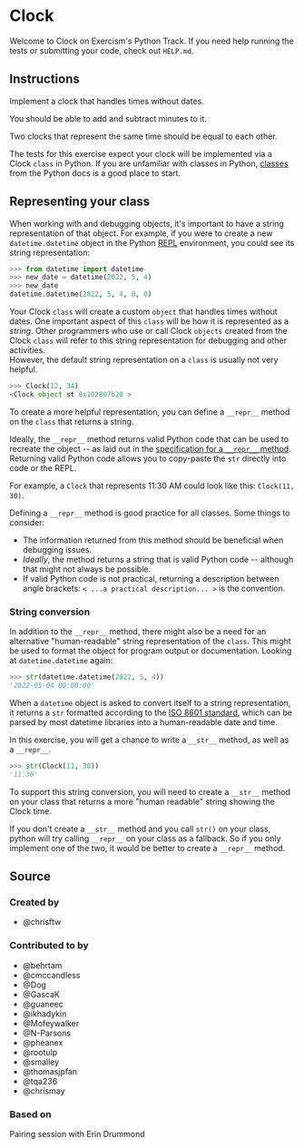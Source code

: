 # Clock

Welcome to Clock on Exercism's Python Track.
If you need help running the tests or submitting your code, check out `HELP.md`.

## Instructions

Implement a clock that handles times without dates.

You should be able to add and subtract minutes to it.

Two clocks that represent the same time should be equal to each other.

The tests for this exercise expect your clock will be implemented via a Clock `class` in Python.
If you are unfamiliar with classes in Python, [classes][classes in python] from the Python docs is a good place to start.
## Representing your class

When working with and debugging objects, it's important to have a string representation of that object.
For example, if you were to create a new `datetime.datetime` object in the Python [REPL][REPL] environment, you could see its string representation:

```python
>>> from datetime import datetime
>>> new_date = datetime(2022, 5, 4)
>>> new_date
datetime.datetime(2022, 5, 4, 0, 0)
```

Your Clock `class` will create a custom `object` that handles times without dates.
One important aspect of this `class` will be how it is represented as a _string_.
Other programmers who use or call Clock `objects` created from the Clock `class` will refer to this string representation for debugging and other activities.  
However, the default string representation on a `class` is usually not very helpful.

```python
>>> Clock(12, 34)
<Clock object st 0x102807b20 >
```

To create a more helpful representation, you can define a `__repr__` method on the `class` that returns a string.

Ideally, the `__repr__` method returns valid Python code that can be used to recreate the object -- as laid out in the [specification for a `__repr__` method][repr-docs].
Returning valid Python code allows you to copy-paste the `str` directly into code or the REPL.

For example, a `Clock` that represents 11:30 AM could look like this: `Clock(11, 30)`.

Defining a `__repr__` method is good practice for all classes.
Some things to consider:

- The information returned from this method should be beneficial when debugging issues.
- _Ideally_, the method returns a string that is valid Python code -- although that might not always be possible.
- If valid Python code is not practical, returning a description between angle brackets: `< ...a practical description... >` is the convention.


### String conversion

In addition to the `__repr__` method, there might also be a need for an alternative "human-readable" string representation of the `class`.
This might be used to format the object for program output or documentation.
Looking at `datetime.datetime` again:

```python
>>> str(datetime.datetime(2022, 5, 4))
'2022-05-04 00:00:00'
```

When a `datetime` object is asked to convert itself to a string representation, it returns a `str` formatted according to the [ISO 8601 standard][ISO 8601], which can be parsed by most datetime libraries into a human-readable date and time.

In this exercise, you will get a chance to write a `__str__` method, as well as a `__repr__`.

```python
>>> str(Clock(11, 30))
'11:30'
```

To support this string conversion, you will need to create a `__str__` method on your class that returns a more "human readable" string showing the Clock time.

If you don't create a `__str__` method and you call `str()` on your class, python will try calling `__repr__` on your class as a fallback. So if you only implement one of the two, it would be better to create a `__repr__` method.

[repr-docs]: https://docs.python.org/3/reference/datamodel.html#object.__repr__
[classes in python]: https://docs.python.org/3/tutorial/classes.html
[REPL]: https://pythonprogramminglanguage.com/repl/
[ISO 8601]: https://www.iso.org/iso-8601-date-and-time-format.html

## Source

### Created by

- @chrisftw

### Contributed to by

- @behrtam
- @cmccandless
- @Dog
- @GascaK
- @guaneec
- @ikhadykin
- @Mofeywalker
- @N-Parsons
- @pheanex
- @rootulp
- @smalley
- @thomasjpfan
- @tqa236
- @chrismay

### Based on

Pairing session with Erin Drummond